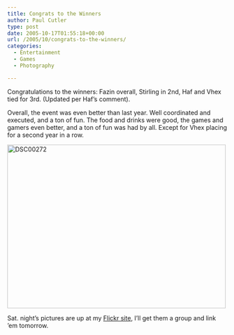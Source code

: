 ```yaml
---
title: Congrats to the Winners
author: Paul Cutler
type: post
date: 2005-10-17T01:55:18+00:00
url: /2005/10/congrats-to-the-winners/
categories:
  - Entertainment
  - Games
  - Photography

---
```

Congratulations to the winners: Fazin overall, Stirling in 2nd, Haf and Vhex tied for 3rd. (Updated per Haf&#8217;s comment).

Overall, the event was even better than last year. Well coordinated and executed, and a ton of fun. The food and drinks were good, the games and gamers even better, and a ton of fun was had by all. Except for Vhex placing for a second year in a row.

[<img src="https://i0.wp.com/static.flickr.com/33/53215784_cc88b0794a.jpg?resize=500%2C375" width="500" height="375" alt="DSC00272" data-recalc-dims="1" />][1]

Sat. night&#8217;s pictures are up at my [Flickr site][2], I&#8217;ll get them a group and link &#8217;em tomorrow.

 [1]: http://www.flickr.com/photos/silwenae/53215784/ "Photo Sharing"
 [2]: http://www.flickr.com/photos/silwenae/
